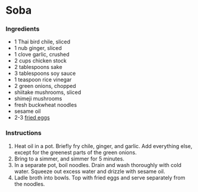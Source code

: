 # Soba

### Ingredients

- 1 Thai bird chile, sliced
- 1 nub ginger, sliced
- 1 clove garlic, crushed
- 2 cups chicken stock
- 2 tablespoons sake
- 3 tablespoons soy sauce
- 1 teaspoon rice vinegar
- 2 green onions, chopped
- shiitake mushrooms, sliced
- shimeji mushrooms
- fresh buckwheat noodles
- sesame oil
- 2-3 [fried eggs](fried-eggs.md)

### Instructions

1. Heat oil in a pot. Briefly fry chile, ginger, and garlic. Add everything else, except for the greenest parts of the green onions.
2. Bring to a simmer, and simmer for 5 minutes.
3. In a separate pot, boil noodles. Drain and wash thoroughly with cold water. Squeeze out excess water and drizzle with sesame oil.
4. Ladle broth into bowls. Top with fried eggs and serve separately from the noodles.
